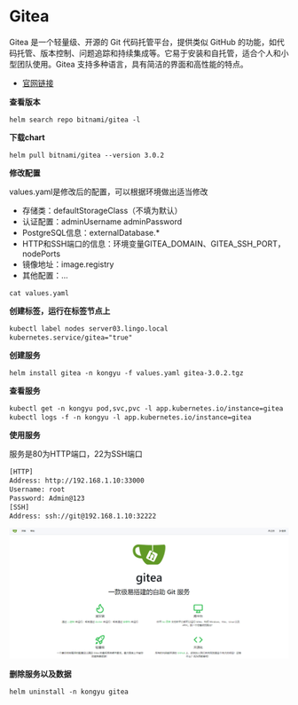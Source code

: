 # Gitea

Gitea 是一个轻量级、开源的 Git 代码托管平台，提供类似 GitHub 的功能，如代码托管、版本控制、问题追踪和持续集成等。它易于安装和自托管，适合个人和小型团队使用。Gitea 支持多种语言，具有简洁的界面和高性能的特点。

- [官网链接](https://about.gitea.com/)

**查看版本**

```
helm search repo bitnami/gitea -l
```

**下载chart**

```
helm pull bitnami/gitea --version 3.0.2
```

**修改配置**

values.yaml是修改后的配置，可以根据环境做出适当修改

- 存储类：defaultStorageClass（不填为默认）
- 认证配置：adminUsername adminPassword
- PostgreSQL信息：externalDatabase.*
- HTTP和SSH端口的信息：环境变量GITEA_DOMAIN、GITEA_SSH_PORT，nodePorts
- 镜像地址：image.registry
- 其他配置：...

```
cat values.yaml
```

**创建标签，运行在标签节点上**

```
kubectl label nodes server03.lingo.local kubernetes.service/gitea="true"
```

**创建服务**

```
helm install gitea -n kongyu -f values.yaml gitea-3.0.2.tgz
```

**查看服务**

```
kubectl get -n kongyu pod,svc,pvc -l app.kubernetes.io/instance=gitea
kubectl logs -f -n kongyu -l app.kubernetes.io/instance=gitea
```

**使用服务**

服务是80为HTTP端口，22为SSH端口

```
[HTTP]
Address: http://192.168.1.10:33000
Username: root
Password: Admin@123
[SSH]
Address: ssh://git@192.168.1.10:32222
```

![image-20241203202501805](./assets/image-20241203202501805.png)

**删除服务以及数据**

```
helm uninstall -n kongyu gitea
```

